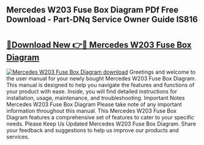 ## Mercedes W203 Fuse Box Diagram PDf Free Download - Part-DNq Service Owner Guide lS816

# <h2><a href="http://dflq1g9.blite.top/?on=Mercedes+W203+Fuse+Box+Diagram">🔗Download New 👉🔴 Mercedes W203 Fuse Box Diagram</a></h2>

[![Mercedes W203 Fuse Box Diagram download](https://i.imgur.com/lujVjoI.png)](http://dflq1g9.blite.top/?on=Mercedes+W203+Fuse+Box+Diagram)
Greetings and welcome to the user manual for your newly bought Mercedes W203 Fuse Box Diagram. This manual is designed to help you navigate the features and functions of your product with ease. Inside, you will find detailed instructions for installation, usage, maintenance, and troubleshooting. Important Notes Mercedes W203 Fuse Box Diagram Please take note of any important information throughout this manual. This Mercedes W203 Fuse Box Diagram features a comprehensive set of features to cater to your specific needs. Please Keep Us Updated Mercedes W203 Fuse Box Diagram. Share your feedback and suggestions to help us improve our products and services.
